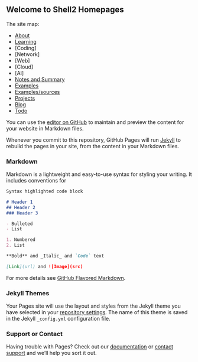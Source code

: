 ## Welcome to Shell2 Homepages

The site map:

- [About](about.md)
- [Learning](learning/)
- [Coding]
- [Network]
- [Web]
- [Cloud]
- [AI]
- [Notes and Summary](notes/)
- [Examples](examples)
- [Examples/sources](examples/sources)
- [Projects](projects/)
- [Blog](blog/Words.md)
- [Todo](todo/)

You can use the [editor on GitHub](https://github.com/shell2/shell2.github.io/edit/master/README.md) to maintain and preview the content for your website in Markdown files.

Whenever you commit to this repository, GitHub Pages will run [Jekyll](https://jekyllrb.com/) to rebuild the pages in your site, from the content in your Markdown files.

### Markdown

Markdown is a lightweight and easy-to-use syntax for styling your writing. It includes conventions for

```markdown
Syntax highlighted code block

# Header 1
## Header 2
### Header 3

- Bulleted
- List

1. Numbered
2. List

**Bold** and _Italic_ and `Code` text

[Link](url) and ![Image](src)
```

For more details see [GitHub Flavored Markdown](https://guides.github.com/features/mastering-markdown/).

### Jekyll Themes

Your Pages site will use the layout and styles from the Jekyll theme you have selected in your [repository settings](https://github.com/shell2/shell2.github.io/settings). The name of this theme is saved in the Jekyll `_config.yml` configuration file.

### Support or Contact

Having trouble with Pages? Check out our [documentation](https://help.github.com/categories/github-pages-basics/) or [contact support](https://github.com/contact) and we’ll help you sort it out.
